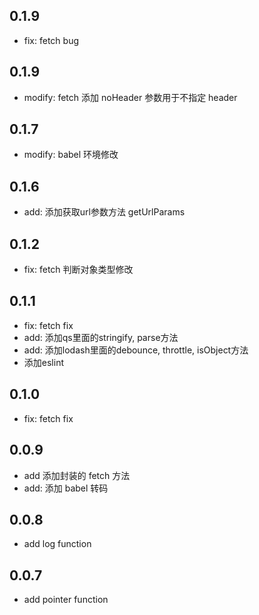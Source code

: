 ## 0.1.9
* fix: fetch bug

## 0.1.9
* modify: fetch 添加 noHeader 参数用于不指定 header

## 0.1.7
* modify: babel 环境修改

## 0.1.6
* add: 添加获取url参数方法 getUrlParams
  
## 0.1.2
* fix: fetch 判断对象类型修改

## 0.1.1
* fix: fetch fix
* add: 添加qs里面的stringify, parse方法
* add: 添加lodash里面的debounce, throttle, isObject方法
* 添加eslint
  
## 0.1.0
* fix: fetch fix
  
## 0.0.9
* add 添加封装的 fetch 方法
* add: 添加 babel 转码
  
## 0.0.8
* add log function

## 0.0.7
* add pointer function
